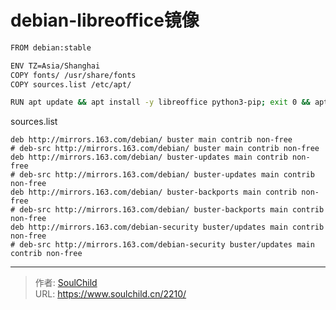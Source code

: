 # debian-libreoffice镜像

<!--more-->
```bash
FROM debian:stable

ENV TZ=Asia/Shanghai
COPY fonts/ /usr/share/fonts
COPY sources.list /etc/apt/

RUN apt update && apt install -y libreoffice python3-pip; exit 0 && apt autoclean && rm -fr /var/cache/*
```

sources.list
```
deb http://mirrors.163.com/debian/ buster main contrib non-free
# deb-src http://mirrors.163.com/debian/ buster main contrib non-free
deb http://mirrors.163.com/debian/ buster-updates main contrib non-free
# deb-src http://mirrors.163.com/debian/ buster-updates main contrib non-free
deb http://mirrors.163.com/debian/ buster-backports main contrib non-free
# deb-src http://mirrors.163.com/debian/ buster-backports main contrib non-free
deb http://mirrors.163.com/debian-security buster/updates main contrib non-free
# deb-src http://mirrors.163.com/debian-security buster/updates main contrib non-free
```


---

> 作者: [SoulChild](https://www.soulchild.cn)  
> URL: https://www.soulchild.cn/2210/  

